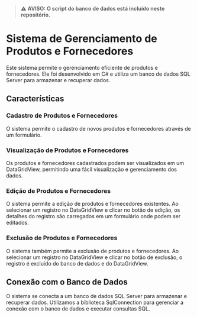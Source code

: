 > :warning: **AVISO: O script do banco de dados está incluído neste repositório.**

# Sistema de Gerenciamento de Produtos e Fornecedores

Este sistema permite o gerenciamento eficiente de produtos e fornecedores. Ele foi desenvolvido em C# e utiliza um banco de dados SQL Server para armazenar e recuperar dados.

## Características

### Cadastro de Produtos e Fornecedores
O sistema permite o cadastro de novos produtos e fornecedores através de um formulário.

### Visualização de Produtos e Fornecedores
Os produtos e fornecedores cadastrados podem ser visualizados em um DataGridView, permitindo uma fácil visualização e gerenciamento dos dados.

### Edição de Produtos e Fornecedores
O sistema permite a edição de produtos e fornecedores existentes. Ao selecionar um registro no DataGridView e clicar no botão de edição, os detalhes do registro são carregados em um formulário onde podem ser editados.

### Exclusão de Produtos e Fornecedores
O sistema também permite a exclusão de produtos e fornecedores. Ao selecionar um registro no DataGridView e clicar no botão de exclusão, o registro é excluído do banco de dados e do DataGridView.

## Conexão com o Banco de Dados

O sistema se conecta a um banco de dados SQL Server para armazenar e recuperar dados. Utilizamos a biblioteca SqlConnection para gerenciar a conexão com o banco de dados e executar consultas SQL.
